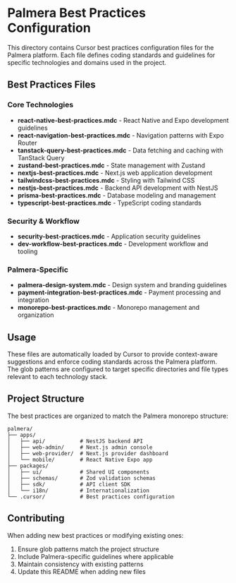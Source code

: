 # Palmera Best Practices Configuration

This directory contains Cursor best practices configuration files for the Palmera platform. Each file defines coding standards and guidelines for specific technologies and domains used in the project.

## Best Practices Files

### Core Technologies
- **react-native-best-practices.mdc** - React Native and Expo development guidelines
- **react-navigation-best-practices.mdc** - Navigation patterns with Expo Router
- **tanstack-query-best-practices.mdc** - Data fetching and caching with TanStack Query
- **zustand-best-practices.mdc** - State management with Zustand
- **nextjs-best-practices.mdc** - Next.js web application development
- **tailwindcss-best-practices.mdc** - Styling with Tailwind CSS
- **nestjs-best-practices.mdc** - Backend API development with NestJS
- **prisma-best-practices.mdc** - Database modeling and management
- **typescript-best-practices.mdc** - TypeScript coding standards

### Security & Workflow
- **security-best-practices.mdc** - Application security guidelines
- **dev-workflow-best-practices.mdc** - Development workflow and tooling

### Palmera-Specific
- **palmera-design-system.mdc** - Design system and branding guidelines
- **payment-integration-best-practices.mdc** - Payment processing and integration
- **monorepo-best-practices.mdc** - Monorepo management and organization

## Usage

These files are automatically loaded by Cursor to provide context-aware suggestions and enforce coding standards across the Palmera platform. The glob patterns are configured to target specific directories and file types relevant to each technology stack.

## Project Structure

The best practices are organized to match the Palmera monorepo structure:

```
palmera/
├── apps/
│   ├── api/           # NestJS backend API
│   ├── web-admin/     # Next.js admin console
│   ├── web-provider/  # Next.js provider dashboard
│   └── mobile/        # React Native Expo app
├── packages/
│   ├── ui/            # Shared UI components
│   ├── schemas/       # Zod validation schemas
│   ├── sdk/           # API client SDK
│   └── i18n/          # Internationalization
└── .cursor/           # Best practices configuration
```

## Contributing

When adding new best practices or modifying existing ones:

1. Ensure glob patterns match the project structure
2. Include Palmera-specific guidelines where applicable
3. Maintain consistency with existing patterns
4. Update this README when adding new files

